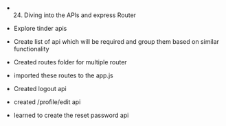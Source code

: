 - 24. Diving into the APls and express Router

- Explore tinder apis
- Create list of api which will be required and group them based on similar functionality
- Created routes folder for multiple router
- imported these routes to the app.js

- Created logout api
- created /profile/edit api

- learned to create the reset password api